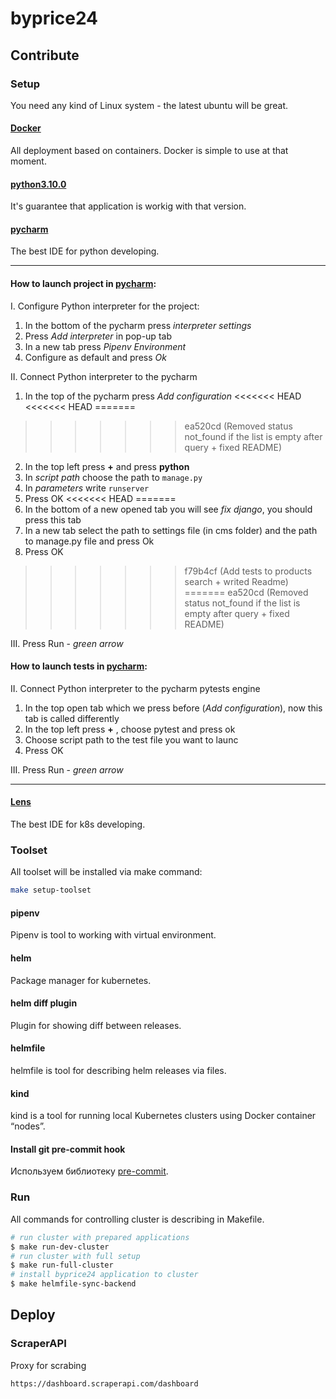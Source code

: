 # byprice24
## Contribute
### Setup
You need any kind of Linux system - the latest ubuntu will be great.

#### [Docker](https://www.docker.com/)
All deployment based on containers. Docker is simple to use at that moment.

#### [python3.10.0](https://www.python.org/downloads/release/python-3100/)
It's guarantee that application is workig with that version.

#### [pycharm](https://www.jetbrains.com/ru-ru/pycharm/)
The best IDE for python developing.

---

#### How to launch project in [pycharm](https://www.jetbrains.com/ru-ru/pycharm/):
I. Configure Python interpreter for the project:
   1. In the bottom of the pycharm press _interpreter settings_
   2. Press _Add interpreter_ in pop-up tab
   3. In a new tab press _Pipenv Environment_
   4. Configure as default and press _Ok_

II. Connect Python interpreter to the pycharm
   1. In the top of the pycharm press _Add configuration_
<<<<<<< HEAD
<<<<<<< HEAD
=======
>>>>>>> ea520cd (Removed status not_found if the list is empty after query + fixed README)
   2. In the top left press **+** and press **python**
   3. In _script path_ choose the path to `manage.py`
   4. In _parameters_ write `runserver`
   5. Press OK
<<<<<<< HEAD
=======
   2. In the bottom of a new opened tab you will see _fix django_, you should press this tab
   3. In a new tab select the path to settings file (in cms folder) and the path to manage.py file and press Ok
   4. Press OK
>>>>>>> f79b4cf (Add tests to products search + writed Readme)
=======
>>>>>>> ea520cd (Removed status not_found if the list is empty after query + fixed README)

III. Press Run - _green arrow_

#### How to launch tests in [pycharm](https://www.jetbrains.com/ru-ru/pycharm/):
II. Connect Python interpreter to the pycharm pytests engine
   1. In the top open tab which we press before (_Add configuration_), now this tab is called differently
   2. In the top left press **+** , choose pytest and press ok
   3. Choose script path to the test file you want to launc
   4. Press OK

III. Press Run - _green arrow_

---

#### [Lens](https://k8slens.dev/)
The best IDE for k8s developing.

### Toolset
All toolset will be installed via make command:
```bash
make setup-toolset
```

#### pipenv
Pipenv is tool to working with virtual environment.

#### helm
Package manager for kubernetes.

#### helm diff plugin
Plugin for showing diff between releases.

#### helmfile
helmfile is tool for describing helm releases via files.

#### kind
kind is a tool for running local Kubernetes clusters using Docker container “nodes”.

#### Install git pre-commit hook
Используем библиотеку [pre-commit](https://pre-commit.com).

### Run
All commands for controlling cluster is describing in Makefile.

```bash
# run cluster with prepared applications
$ make run-dev-cluster
# run cluster with full setup
$ make run-full-cluster
# install byprice24 application to cluster
$ make helmfile-sync-backend
```

## Deploy
### ScraperAPI
Proxy for scrabing
```bash
https://dashboard.scraperapi.com/dashboard
```
